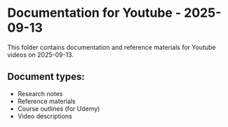 # Documentation for Youtube - 2025-09-13

This folder contains documentation and reference materials for Youtube videos on 2025-09-13.

## Document types:
- Research notes
- Reference materials
- Course outlines (for Udemy)
- Video descriptions
